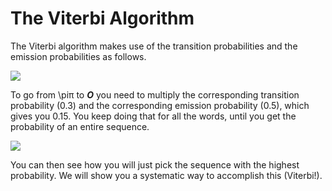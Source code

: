 # The Viterbi Algorithm

The Viterbi algorithm makes use of the transition probabilities and the emission probabilities as follows. 

![](kG2A8zPoQu-tgPMz6ALvug_eab59a94f94c48f0bd3c82da894785b3_Screen-Shot-2021-03-10-at-2.48.55-PM.png)

To go from \piπ to ***O*** you need to multiply the corresponding transition probability (0.3) and the corresponding emission probability (0.5), which gives you 0.15. You keep doing that for all the words, until you get the probability of an entire sequence. 

![](UocLF3wnRiOHCxd8J4YjFw_a20bff55a54d4e649fc0b31c6177062c_Screen-Shot-2021-03-10-at-2.51.27-PM.png)

You can then see how you will just pick the sequence with the highest probability. We will show you a systematic way to accomplish this (Viterbi!). 

